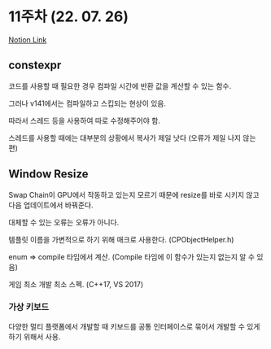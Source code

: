 # 11주차 (22. 07. 26)
[Notion Link](https://www.notion.so/11-22-07-26-3c91aa96b96149c7a1b3bd93ebbc061f)

## constexpr

코드를 사용할 때 필요한 경우 컴파일 시간에 반환 값을 계산할 수 있는 함수.

그러나 v141에서는 컴파일하고 스킵되는 현상이 있음.

따라서 스레드 등을 사용하여 따로 수정해주어야 함.

스레드를 사용할 때에는 대부분의 상황에서 복사가 제일 낫다 (오류가 제일 나지 않는 편)

## Window Resize

Swap Chain이 GPU에서 작동하고 있는지 모르기 때문에 resize를 바로 시키지 않고 다음 업데이트에서 바꿔준다.

대체할 수 있는 오류는 오류가 아니다.

템플릿 이름을 가변적으로 하기 위해 매크로 사용한다. (CPObjectHelper.h)

enum ⇒ compile 타임에서 계산. (Compile 타임에 이 함수가 있는지 없는지 알 수 있음)

게임 최소 개발 최소 스펙. (C++17, VS 2017)

### 가상 키보드

다양한 멀티 플랫폼에서 개발할 때 키보드를 공통 인터페이스로 묶어서 개발할 수 있게 하기 위해서 사용.
